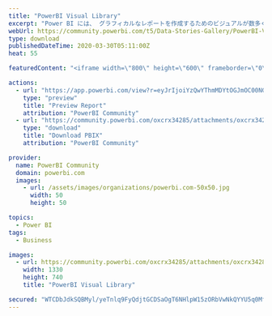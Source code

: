 ```yaml
---
title: "PowerBI Visual Library"
excerpt: "Power BI には、 グラフィカルなレポートを作成するためのビジュアルが数多く用意されています。 棒グラフ、折れ線グラフ、円グラフ、 面グラフ"
webUrl: https://community.powerbi.com/t5/Data-Stories-Gallery/PowerBI-Visual-Library/m-p/998398
type: download
publishedDateTime: 2020-03-30T05:11:00Z
heat: 55

featuredContent: "<iframe width=\"800\" height=\"600\" frameborder=\"0\" src=\"https://app.powerbi.com/view?r=eyJrIjoiYzQwYThmMDYtOGJmOC00NGIzLWJmYmQtYjRjMjFlNTkwMTIzIiwidCI6ImU2YjBhNTdiLWJkYTctNDA5YS1iYjVlLWI4YWYzMTE0Y2JhMCIsImMiOjEwfQ%3D%3D\"></iframe>"

actions:
  - url: "https://app.powerbi.com/view?r=eyJrIjoiYzQwYThmMDYtOGJmOC00NGIzLWJmYmQtYjRjMjFlNTkwMTIzIiwidCI6ImU2YjBhNTdiLWJkYTctNDA5YS1iYjVlLWI4YWYzMTE0Y2JhMCIsImMiOjEwfQ%3D%3D"
    type: "preview"
    title: "Preview Report"
    attribution: "PowerBI Community"
  - url: "https://community.powerbi.com/oxcrx34285/attachments/oxcrx34285/DataStoriesGallery/3611/6/PowerBI_VisualLibrary.pbix"
    type: "download"
    title: "Download PBIX"
    attribution: "PowerBI Community"

provider:
  name: PowerBI Community
  domain: powerbi.com
  images:
    - url: /assets/images/organizations/powerbi.com-50x50.jpg
      width: 50
      height: 50

topics:
  - Power BI
tags:
  - Business

images:
  - url: https://community.powerbi.com/oxcrx34285/attachments/oxcrx34285/DataStoriesGallery/3611/1/VisualLibrary.png
    width: 1330
    height: 740
    title: "PowerBI Visual Library"

secured: "WTCDbJdkSQBMyl/yeTnlq9FyQdjtGCDSaOgT6NHlpW15zORbVwNkQYYU5q0Mf5er3/CiNzG9m+XF5L924HzpZNtzpfi9cMXtEifFXeT/6i5i/4QaMFNJT6T1oDFSildtgfvSJkosTcOfTjPO6GUNW2ogWowywNgTTn/jhLiJ0G1mxzfQOIL9b47vXKMByCgScANAddYStviHDP2kevfHa97Em+pB4vCmQN85Ld3F5GJOklQpaN11knixzyPR955clmjb+neOLD40intw9HW2xw5gDTlZq7DFdIhgw72W9ia6FJ5Zs+DU41u1f04m0xAhuSEWQghtnVWt3FrXjBT6TOZZPvlUsxbpHAfzw5dIDePOUUfJRmAqQjjL+s0f7PSafx6reWyJxTQ1gJQu60UBshFWDDMqsC0At6CW9Qy4ydA=;LAiEcIlMRf4HNKoS/f04Hg=="
---
```



